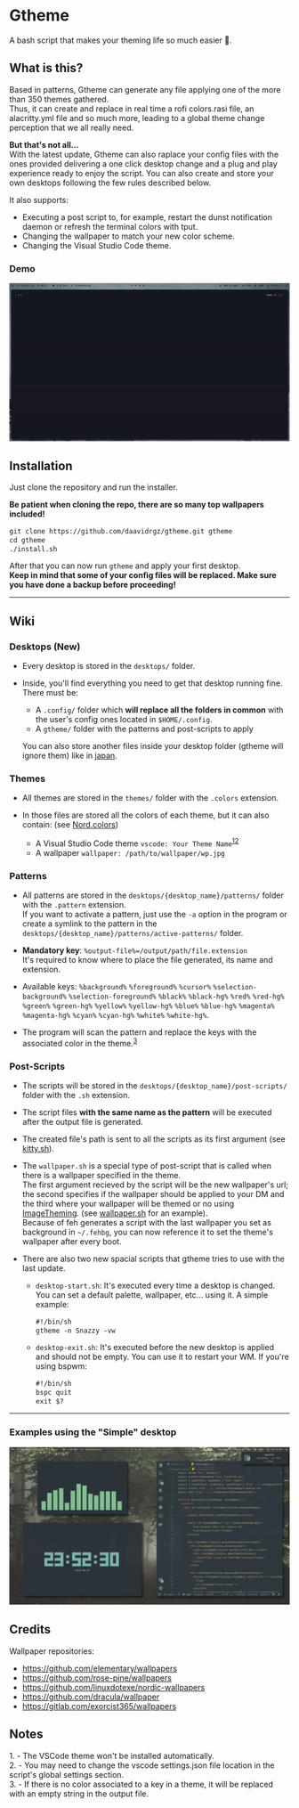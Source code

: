 # Gtheme
A bash script that makes your theming life so much easier 🎨.

## What is this?

Based in patterns, Gtheme can generate any file applying one of the more than 350 themes gathered.  
Thus, it can create and replace in real time a rofi colors.rasi file, an alacritty.yml file and so much more, leading
to a global theme change perception that we all really need.

**But that's not all...**  
With the latest update, Gtheme can also raplace your config files with the ones provided delivering a one click desktop change and a plug and play experience ready to enjoy the script. You can also create and store your own desktops following the few rules described below.  

It also supports:
* Executing a post script to, for example, restart the dunst notification daemon or refresh the terminal colors with tput.
* Changing the wallpaper to match your new color scheme.
* Changing the Visual Studio Code theme.

### Demo

![Demo](screenshots/demo.gif)

## Installation

Just clone the repository and run the installer.

**Be patient when cloning the repo, there are so many top wallpapers included!**
```
git clone https://github.com/daavidrgz/gtheme.git gtheme
cd gtheme
./install.sh
```

After that you can now run `gtheme` and apply your first desktop.  
**Keep in mind that some of your config files will be replaced. Make sure you have done a backup before proceeding!**

***

## Wiki

### Desktops **(New)**

* Every desktop is stored in the `desktops/` folder.

* Inside, you'll find everything you need to get that desktop running fine. There must be:
	* A `.config/` folder which **will replace all the folders in common** with the user's config ones located in `$HOME/.config`.
	* A `gtheme/` folder with the patterns and post-scripts to apply  

	You can also store another files inside your desktop folder (gtheme will ignore them) like in [japan](https://github.com/daavidrgz/gtheme/tree/master/desktops/japan).

### Themes

* All themes are stored in the `themes/` folder with the `.colors` extension.  

* In those files are stored all the colors of each theme, but it can also contain: (see [Nord.colors](https://github.com/daavidrgz/gtheme/tree/master/themes/Nord.colors))
	* A Visual Studio Code theme `vscode: Your Theme Name`<sup>[1](#vscode_theme)</sup><sup>[2](#vscode_theme_2)</sup>
	* A wallpaper `wallpaper: /path/to/wallpaper/wp.jpg`

### Patterns

* All patterns are stored in the `desktops/{desktop_name}/patterns/` folder with the `.pattern` extension.  
If you want to activate a pattern, just use the `-a` option in the program or create a symlink to the pattern in the `desktops/{desktop_name}/patterns/active-patterns/` folder.

* **Mandatory key**: `%output-file%=/output/path/file.extension`  
It's required to know where to place the file generated, its name and extension.

* Available keys: `%background%` `%foreground%` `%cursor%` `%selection-background%` `%selection-foreground%` `%black%` `%black-hg%` `%red%` `%red-hg%` `%green%` `%green-hg%` `%yellow%` `%yellow-hg%` `%blue%` `%blue-hg%` `%magenta%` `%magenta-hg%` `%cyan%` `%cyan-hg%` `%white%` `%white-hg%`.

* The program will scan the pattern and replace the keys with the associated color in the theme.<sup>[3](#no_color)</sup>

### Post-Scripts

* The scripts will be stored in the `desktops/{desktop_name}/post-scripts/` folder with the `.sh` extension.  

* The script files **with the same name as the pattern** will be executed after the output file is generated.   

* The created file's path is sent to all the scripts as its first argument (see [kitty.sh](https://github.com/daavidrgz/gtheme/tree/master/desktops/simple/gtheme/post-scripts/kitty.sh)). 

* The `wallpaper.sh` is a special type of post-script that is called when there is a wallpaper specified in the theme.  
	The first argument recieved by the script will be the new wallpaper's url; the second specifies if the wallpaper should be applied to your DM and the third where your wallpaper will be themed or no using [ImageTheming](https://github.com/daniel-seiler/ImageTheming). (see [wallpaper.sh](https://github.com/daavidrgz/gtheme/blob/master/desktops/david/gtheme/post-scripts/wallpaper.sh) for an example).  
	Because of feh generates a script with the last wallpaper you set as background in `~/.fehbg`, you can now reference it to set the theme's wallpaper after
	every boot.

* There are also two new spacial scripts that gtheme tries to use with the last update.
	* `desktop-start.sh`: It's executed every time a desktop is changed. You can set a default palette, wallpaper, etc... using it. A simple example:
		```
		#!/bin/sh
		gtheme -n Snazzy -vw
		```
	* `desktop-exit.sh`: It's executed before the new desktop is applied and should not be empty.
	You can use it to restart your WM. If you're using bspwm:
		```
		#!/bin/sh
		bspc quit
		exit $?
		```


***

### Examples using the "Simple" desktop

![Gif](screenshots/gif.gif)

## Credits

Wallpaper repositories:
* https://github.com/elementary/wallpapers
* https://github.com/rose-pine/wallpapers
* https://github.com/linuxdotexe/nordic-wallpapers
* https://github.com/dracula/wallpaper
* https://gitlab.com/exorcist365/wallpapers

## Notes

<a name="vscode_theme">1. - </a>The VSCode theme won't be installed automatically.  
<a name="vscode_theme_2">2. - </a>You may need to change the vscode settings.json file location in the script's global settings section.  
<a name="no_color">3. - </a>If there is no color associated to a key in a theme, it will be replaced with an empty string in the output file.
